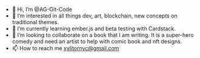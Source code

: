 - 👋 Hi, I’m @AG-Git-Code
- 👀 I’m interested in all things dev, art, blockchain, new concepts on traditional themes.
- 🌱 I’m currently learning ember.js and beta testing with Cardstack.
- 💞️ I’m looking to collaborate on a book that I am writing.  It is a super-hero comedy and need an artist to help with comic book and nft designs.
- 📫 How to reach me xylitornyc@gmail.com

<!---
AG-Git-Code/AG-Git-Code is a ✨ special ✨ repository because its `README.md` (this file) appears on your GitHub profile.
You can click the Preview link to take a look at your changes.
--->
